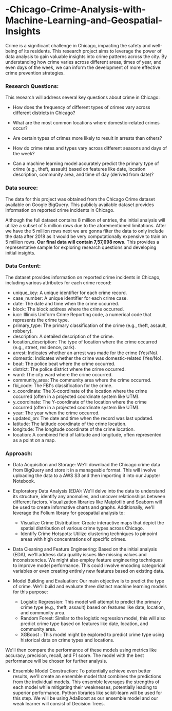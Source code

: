 # -Chicago-Crime-Analysis-with-Machine-Learning-and-Geospatial-Insights

Crime is a significant challenge in Chicago, impacting the safety and well-being of its residents. This research project aims to leverage the power of data analysis to gain valuable insights into crime patterns across the city. By understanding how crime varies across different areas, times of year, and even days of the week, we can inform the development of more effective crime prevention strategies.


### Research Questions:

This research will address several key questions about crime in Chicago:

- How does the frequency of different types of crimes vary across different districts in Chicago?
    
- What are the most common locations where domestic-related crimes occur?
    
- Are certain types of crimes more likely to result in arrests than others?

- How do crime rates and types vary across different seasons and days of the week?
    
- Can a machine learning model accurately predict the primary type of crime (e.g., theft, assault) based on features like date, location description, community area, and time of day (derived from date)?

### Data source:

The data for this project was obtained from the Chicago Crime dataset available on Google BigQuery. This publicly available dataset provides information on reported crime incidents in Chicago.

Although the full dataset contains 8 million of entries, the initial analysis will utilize a subset of 5 million rows due to the aforementioned limitations. After we have the 5 million rows next we are gonna filter the data to only include the data after 2018 as it would be very computationally expensive to train on 5 million rows. **Our final data will contain 7,57,698 rows**.  This provides a representative sample for exploring research questions and developing initial insights.


### Data Content: 

The dataset provides information on reported crime incidents in Chicago, including various attributes for each crime record:

- unique_key: A unique identifier for each crime record.
- case_number: A unique identifier for each crime case.
- date: The date and time when the crime occurred.
- block: The block address where the crime occurred.
- iucr: Illinois Uniform Crime Reporting code, a numerical code that represents the crime type.
- primary_type: The primary classification of the crime (e.g., theft, assault, robbery).
- description: A detailed description of the crime.
- location_description: The type of location where the crime occurred (e.g., street, residence, park).
- arrest: Indicates whether an arrest was made for the crime (Yes/No).
- domestic: Indicates whether the crime was domestic-related (Yes/No).
- beat: The police beat where the crime occurred.
- district: The police district where the crime occurred.
- ward: The city ward where the crime occurred.
- community_area: The community area where the crime occurred.
- fbi_code: The FBI's classification for the crime.
- x_coordinate: The X-coordinate of the location where the crime occurred (often in a projected coordinate system like UTM).
- y_coordinate: The Y-coordinate of the location where the crime occurred (often in a projected coordinate system like UTM).
- year: The year when the crime occurred.
- updated_on: The date and time when the record was last updated.
- latitude: The latitude coordinate of the crime location.
- longitude: The longitude coordinate of the crime location.
- location: A combined field of latitude and longitude, often represented as a point on a map.

### Approach:

- Data Acquisition and Storage: We'll download the Chicago crime data from BigQuery and store it in a manageable format. This will involve uploading the data to a AWS S3 and then importing it into our Jupyter Notebook.

- Exploratory Data Analysis (EDA): We'll delve into the data to understand its structure, identify any anomalies, and uncover relationships between different factors. Visualization libraries like Matplotlib and Seaborn will be used to create informative charts and graphs. Additionally, we'll leverage the Folium library for geospatial analysis to:

  - Visualize Crime Distribution: Create interactive maps that depict the spatial distribution of various crime types across Chicago.
  - Identify Crime Hotspots: Utilize clustering techniques to pinpoint areas with high concentrations of specific crimes.

- Data Cleaning and Feature Engineering: Based on the initial analysis (EDA), we'll address data quality issues like missing values and inconsistencies. We might also employ feature engineering techniques to improve model performance. This could involve encoding categorical variables or even creating entirely new features based on existing data.

- Model Building and Evaluation:  Our main objective is to predict the type of crime. We'll build and evaluate three distinct machine learning models for this purpose:

  - Logistic Regression: This model will attempt to predict the primary crime type (e.g., theft, assault) based on features like date, location, and community area.
  - Random Forest: Similar to the logistic regression model, this will also predict crime type based on features like date, location, and community area.
  - XGBoost : This model might be explored to predict crime type using historical data on crime types and locations.

We'll then compare the performance of these models using metrics like accuracy, precision, recall, and F1 score. The model with the best performance will be chosen for further analysis.

- Ensemble Model Construction: To potentially achieve even better results, we'll create an ensemble model that combines the predictions from the individual models. This ensemble leverages the strengths of each model while mitigating their weaknesses, potentially leading to superior performance. Python libraries like scikit-learn will be used for this step. We will be using AdaBoost as our ensemble model and our weak learner will consist of Decision Trees.
